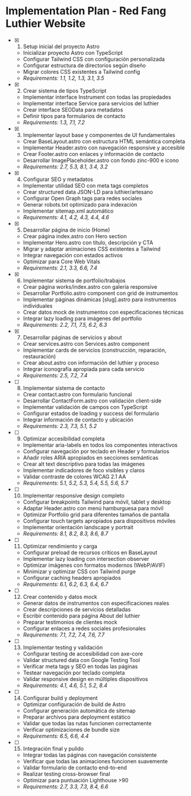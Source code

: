 # Implementation Plan - Red Fang Luthier Website

- [x] 1. Setup inicial del proyecto Astro

  - Inicializar proyecto Astro con TypeScript
  - Configurar Tailwind CSS con configuración personalizada
  - Configurar estructura de directorios según diseño
  - Migrar colores CSS existentes a Tailwind config
  - _Requirements: 1.1, 1.2, 1.3, 3.1, 3.5_

- [x] 2. Crear sistema de tipos TypeScript





  - Implementar interface Instrument con todas las propiedades
  - Implementar interface Service para servicios del luthier
  - Crear interface SEOData para metadatos
  - Definir tipos para formularios de contacto
  - _Requirements: 1.3, 7.1, 7.2_

- [x] 3. Implementar layout base y componentes de UI fundamentales



  - Crear BaseLayout.astro con estructura HTML semántica completa
  - Implementar Header.astro con navegación responsive y accesible
  - Crear Footer.astro con enlaces y información de contacto
  - Desarrollar ImagePlaceholder.astro con fondo zinc-900 e icono
  - _Requirements: 2.7, 5.3, 8.1, 3.4, 3.2_

- [x] 4. Configurar SEO y metadatos



  - Implementar utilidad SEO con meta tags completos
  - Crear structured data JSON-LD para luthier/artesano
  - Configurar Open Graph tags para redes sociales
  - Generar robots.txt optimizado para indexación
  - Implementar sitemap.xml automático
  - _Requirements: 4.1, 4.2, 4.3, 4.4, 4.6_

- [x] 5. Desarrollar página de inicio (Home)



  - Crear página index.astro con Hero section
  - Implementar Hero.astro con título, descripción y CTA
  - Migrar y adaptar animaciones CSS existentes a Tailwind
  - Integrar navegación con estados activos
  - Optimizar para Core Web Vitals
  - _Requirements: 2.1, 3.3, 6.6, 7.4_

- [x] 6. Implementar sistema de portfolio/trabajos








  - Crear página works/index.astro con galería responsive
  - Desarrollar Portfolio.astro component con grid de instrumentos
  - Implementar páginas dinámicas [slug].astro para instrumentos individuales
  - Crear datos mock de instrumentos con especificaciones técnicas
  - Integrar lazy loading para imágenes del portfolio
  - _Requirements: 2.2, 7.1, 7.5, 6.2, 6.3_

- [x] 7. Desarrollar páginas de servicios y about






  - Crear services.astro con Services.astro component
  - Implementar cards de servicios (construcción, reparación, restauración)
  - Crear about.astro con información del luthier y proceso
  - Integrar iconografía apropiada para cada servicio
  - _Requirements: 2.5, 7.2, 7.4_

- [ ] 8. Implementar sistema de contacto
  - Crear contact.astro con formulario funcional
  - Desarrollar ContactForm.astro con validación client-side
  - Implementar validación de campos con TypeScript
  - Configurar estados de loading y success del formulario
  - Integrar información de contacto y ubicación
  - _Requirements: 2.3, 7.3, 5.1, 5.2_

- [ ] 9. Optimizar accesibilidad completa
  - Implementar aria-labels en todos los componentes interactivos
  - Configurar navegación por teclado en Header y formularios
  - Añadir roles ARIA apropiados en secciones semánticas
  - Crear alt text descriptivo para todas las imágenes
  - Implementar indicadores de foco visibles y claros
  - Validar contraste de colores WCAG 2.1 AA
  - _Requirements: 5.1, 5.2, 5.3, 5.4, 5.5, 5.6, 5.7_

- [ ] 10. Implementar responsive design completo
  - Configurar breakpoints Tailwind para móvil, tablet y desktop
  - Adaptar Header.astro con menú hamburguesa para móvil
  - Optimizar Portfolio grid para diferentes tamaños de pantalla
  - Configurar touch targets apropiados para dispositivos móviles
  - Implementar orientación landscape y portrait
  - _Requirements: 8.1, 8.2, 8.3, 8.6, 8.7_

- [ ] 11. Optimizar rendimiento y carga
  - Configurar preload de recursos críticos en BaseLayout
  - Implementar lazy loading con intersection observer
  - Optimizar imágenes con formatos modernos (WebP/AVIF)
  - Minimizar y optimizar CSS con Tailwind purge
  - Configurar caching headers apropiados
  - _Requirements: 6.1, 6.2, 6.3, 6.4, 6.7_

- [ ] 12. Crear contenido y datos mock
  - Generar datos de instrumentos con especificaciones reales
  - Crear descripciones de servicios detalladas
  - Escribir contenido para página About del luthier
  - Preparar testimonios de clientes mock
  - Configurar enlaces a redes sociales profesionales
  - _Requirements: 7.1, 7.2, 7.4, 7.6, 7.7_

- [ ] 13. Implementar testing y validación
  - Configurar testing de accesibilidad con axe-core
  - Validar structured data con Google Testing Tool
  - Verificar meta tags y SEO en todas las páginas
  - Testear navegación por teclado completa
  - Validar responsive design en múltiples dispositivos
  - _Requirements: 4.1, 4.6, 5.1, 5.2, 8.4_

- [ ] 14. Configurar build y deployment
  - Optimizar configuración de build de Astro
  - Configurar generación automática de sitemap
  - Preparar archivos para deployment estático
  - Validar que todas las rutas funcionen correctamente
  - Verificar optimizaciones de bundle size
  - _Requirements: 6.5, 6.6, 4.4_

- [ ] 15. Integración final y pulido
  - Integrar todas las páginas con navegación consistente
  - Verificar que todas las animaciones funcionen suavemente
  - Validar formulario de contacto end-to-end
  - Realizar testing cross-browser final
  - Optimizar para puntuación Lighthouse >90
  - _Requirements: 2.7, 3.3, 7.3, 8.4, 6.6_